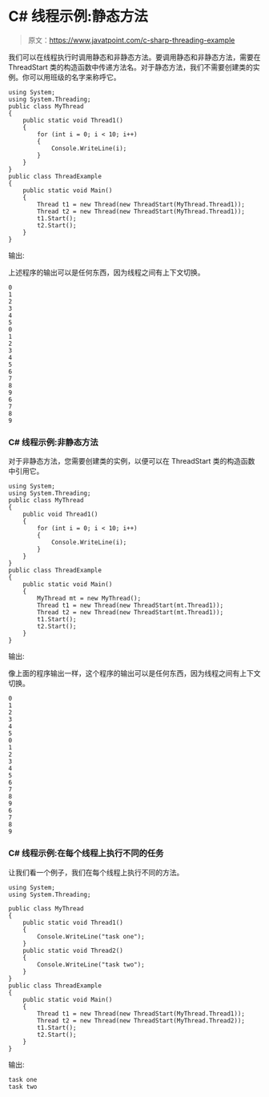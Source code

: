 # C# 线程示例:静态方法

> 原文：<https://www.javatpoint.com/c-sharp-threading-example>

我们可以在线程执行时调用静态和非静态方法。要调用静态和非静态方法，需要在 ThreadStart 类的构造函数中传递方法名。对于静态方法，我们不需要创建类的实例。你可以用班级的名字来称呼它。

```
using System;
using System.Threading;
public class MyThread
{
    public static void Thread1()
    {
        for (int i = 0; i < 10; i++)
        {
            Console.WriteLine(i);
        }
    }
}
public class ThreadExample
{
    public static void Main()
    {
        Thread t1 = new Thread(new ThreadStart(MyThread.Thread1));
        Thread t2 = new Thread(new ThreadStart(MyThread.Thread1));
        t1.Start();
        t2.Start();
    }
}

```

输出:

上述程序的输出可以是任何东西，因为线程之间有上下文切换。

```
0
1
2
3
4
5
0
1
2
3
4
5
6
7
8
9
6
7
8
9

```

### C# 线程示例:非静态方法

对于非静态方法，您需要创建类的实例，以便可以在 ThreadStart 类的构造函数中引用它。

```
using System;
using System.Threading;
public class MyThread
{
    public void Thread1()
    {
        for (int i = 0; i < 10; i++)
        {
            Console.WriteLine(i);
        }
    }
}
public class ThreadExample
{
    public static void Main()
    {
        MyThread mt = new MyThread();
        Thread t1 = new Thread(new ThreadStart(mt.Thread1));
        Thread t2 = new Thread(new ThreadStart(mt.Thread1));
        t1.Start();
        t2.Start();
    }
}

```

输出:

像上面的程序输出一样，这个程序的输出可以是任何东西，因为线程之间有上下文切换。

```
0
1
2
3
4
5
0
1
2
3
4
5
6
7
8
9
6
7
8
9

```

### C# 线程示例:在每个线程上执行不同的任务

让我们看一个例子，我们在每个线程上执行不同的方法。

```
using System;
using System.Threading;

public class MyThread
{
    public static void Thread1()
    {
        Console.WriteLine("task one");
    }
    public static void Thread2()
    {
        Console.WriteLine("task two");
    }
}
public class ThreadExample
{
    public static void Main()
    {
        Thread t1 = new Thread(new ThreadStart(MyThread.Thread1));
        Thread t2 = new Thread(new ThreadStart(MyThread.Thread2));
        t1.Start();
        t2.Start();
    }
}

```

输出:

```
task one
task two

```